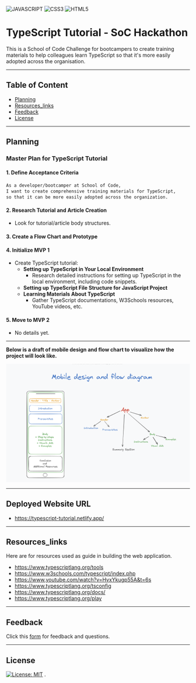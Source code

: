 ![JAVASCRIPT](https://img.shields.io/badge/JavaScript-323330?style=for-the-badge&logo=javascript&logoColor=F7DF1E)
 ![CSS3](https://img.shields.io/badge/CSS3-1572B6?style=for-the-badge&logo=css3&logoColor=white)
 ![HTML5](https://img.shields.io/badge/HTML5-E34F26?style=for-the-badge&logo=html5&logoColor=white)




# TypeScript Tutorial - SoC Hackathon
  This is a School of Code Challenge for bootcampers to create training materials to help colleagues learn TypeScript so that it's more easily adopted across the organisation.  

-----

## Table of Content 
- [Planning](#Planning)
- [Resources_links](#Resources_links)
- [Feedback](#Feedback)
- [License](#License)

-----

## Planning

### Master Plan for TypeScript Tutorial

#### 1. Define Acceptance Criteria
  ```
  As a developer/bootcamper at School of Code,
  I want to create comprehensive training materials for TypeScript,
  so that it can be more easily adopted across the organization.
  ```
#### 2. Research Tutorial and Article Creation
- Look for tutorial/article body structures.

#### 3. Create a Flow Chart and Prototype

#### 4. Initialize MVP 1
- Create TypeScript tutorial:
  - **Setting up TypeScript in Your Local Environment**
    - Research detailed instructions for setting up TypeScript in the local environment, including code snippets.
  - **Setting up TypeScript File Structure for JavaScript Project**
  - **Learning Materials About TypeScript**
    - Gather TypeScript documentations, W3Schools resources, YouTube videos, etc.

#### 5. Move to MVP 2
- No details yet.

-----


 **Below is a draft of mobile design and flow chart to visualize how the project will look  like.**

![alt text](flowChart.png)

-----

## Deployed Website URL

- https://typescript-tutorial.netlify.app/ 

-----

## Resources_links

Here are for resources used as guide in building the web application.
- https://www.typescriptlang.org/tools
- https://www.w3schools.com/typescript/index.php
- https://www.youtube.com/watch?v=HvxYkugp55A&t=6s
- https://www.typescriptlang.org/tsconfig  
- https://www.typescriptlang.org/docs/ 
- https://www.typescriptlang.org/play

-----

## Feedback

Click this [form](https://soc-hackathon-feedback.netlify.app/) for feedback and questions.

-----

## License
[![License: MIT](https://img.shields.io/badge/License-MIT-yellow.svg)](https://opensource.org/licenses/MIT) .